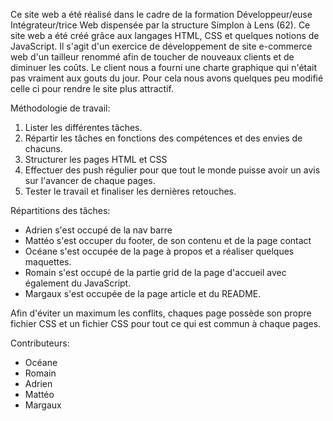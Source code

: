 Ce site web a été réalisé dans le cadre de la formation Développeur/euse Intégrateur/trice Web dispensée par la structure Simplon à Lens (62).
Ce site web a été créé grâce aux langages HTML, CSS et quelques notions de JavaScript.
Il s'agit d'un exercice de développement de site e-commerce web d'un tailleur renommé afin de toucher de nouveaux clients et de diminuer les coûts.
Le client nous a fourni une charte graphique qui n'était pas vraiment aux gouts du jour. Pour cela nous avons quelques peu modifié celle ci pour rendre le site plus attractif.

Méthodologie de travail:

1. Lister les différentes tâches.
2. Répartir les tâches en fonctions des compétences et des envies de chacuns.
3. Structurer les pages HTML et CSS
4. Effectuer des push régulier pour que tout le monde puisse avoir un avis sur l'avancer de chaque pages.
5. Tester le travail et finaliser les dernières retouches.

Répartitions des tâches:

- Adrien s'est occupé de la nav barre
- Mattéo s'est occuper du footer, de son contenu et de la page contact
- Océane s'est occupée de la page à propos et a réaliser quelques maquettes.
- Romain s'est occupé de la partie grid de la page d'accueil avec également du JavaScript.
- Margaux s'est occupée de la page article et du README.

Afin d'éviter un maximum les conflits, chaques page possède son propre fichier CSS et un fichier CSS pour tout ce qui est commun à chaque pages.

Contributeurs:

- Océane
- Romain
- Adrien
- Mattéo
- Margaux
